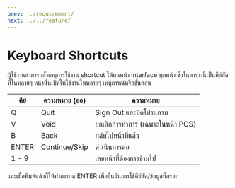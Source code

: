 ```yaml
---
prev: ../requirement/
next: ../../feature/
---
```

# Keyboard Shortcuts
ผู้ใช้งานสามารถสังเกตุการใช้งาน shortcut ได้บนหน้า interface ทุกหน้า ซึ่งในตารางนี้เป็นคีย์ลัดที่ในหลายๆ หน้านั้นเปิดให้ใช้งานในหลายๆ เหตุการณ์หรือขั้นตอน

| คีย์    | ความหมาย (ย่อ) | ความหมาย                      |
| ----- | ------------- | ----------------------------- |
| Q     | Quit          | Sign Out และปิดโปรแกรม         |
| V     | Void          | ยกเลิกการทำการ (เฉพาะในหน้า POS) |
| B     | Back          | กลับไปหน้าที่แล้ว                  |
| ENTER | Continue/Skip | ดำเนินการต่อ                     |
| 1 - 9 |               | เลขหน้าที่ต้องการข้ามไป            |

และเมื่อพิมพ์แล้วก็ให้ทำการกด ENTER เพื่อยืนยันการใช้คีย์ลัด/ข้อมูลที่กรอก

